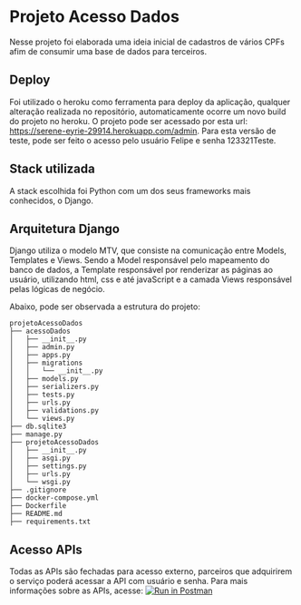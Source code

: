 # Projeto Acesso Dados
Nesse projeto foi elaborada uma ideia inicial de cadastros de vários CPFs afim de consumir uma base de dados para terceiros.

## Deploy
Foi utilizado o heroku como ferramenta para deploy da aplicação, qualquer alteração realizada no repositório, automaticamente ocorre um novo build do projeto no heroku.
O projeto pode ser acessado por esta url: https://serene-eyrie-29914.herokuapp.com/admin.
Para esta versão de teste, pode ser feito o acesso pelo usuário Felipe e senha 123321Teste.

## Stack utilizada
A stack escolhida foi Python com um dos seus frameworks mais conhecidos, o Django.

## Arquitetura Django
Django utiliza o modelo MTV, que consiste na comunicação entre Models, Templates e Views.
Sendo a Model responsável pelo mapeamento do banco de dados, a Template responsável por renderizar as páginas ao usuário, utilizando html, css e até javaScript e a camada Views responsável pelas lógicas de negócio.

Abaixo, pode ser observada a estrutura do projeto:

    projetoAcessoDados
    ├── acessoDados
    │   ├── __init__.py
    │   ├── admin.py
    │   ├── apps.py
    │   ├── migrations
    │   │   └── __init__.py
    │   ├── models.py
    │   ├── serializers.py
    │   ├── tests.py
    │   ├── urls.py
    │   ├── validations.py
    │   └── views.py
    ├── db.sqlite3
    ├── manage.py
    ├── projetoAcessoDados
    │   ├── __init__.py
    │   ├── asgi.py
    │   ├── settings.py
    │   ├── urls.py
    │   └── wsgi.py
    ├── .gitignore
    ├── docker-compose.yml
    ├── Dockerfile
    ├── README.md
    ├── requirements.txt

## Acesso APIs
Todas as APIs são fechadas para acesso externo, parceiros que adquirirem o serviço poderá acessar a API com usuário e senha.
Para mais informações sobre as APIs, acesse: [![Run in Postman](https://run.pstmn.io/button.svg)](https://app.getpostman.com/run-collection/447e4540c70259c96e44)